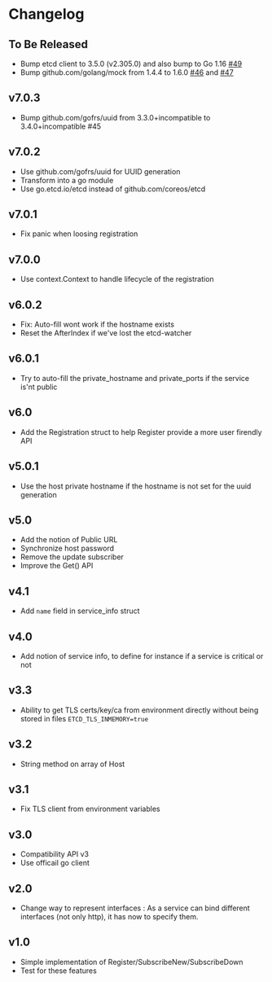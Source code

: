# Changelog

## To Be Released

* Bump etcd client to 3.5.0 (v2.305.0) and also bump to Go 1.16
  [#49](https://github.com/Scalingo/etcd-discovery/pull/49)
* Bump github.com/golang/mock from 1.4.4 to 1.6.0
  [#46](https://github.com/Scalingo/etcd-discovery/pull/46)
  and [#47](https://github.com/Scalingo/etcd-discovery/pull/47)

## v7.0.3

* Bump github.com/gofrs/uuid from 3.3.0+incompatible to 3.4.0+incompatible #45

## v7.0.2

* Use github.com/gofrs/uuid for UUID generation
* Transform into a go module
* Use go.etcd.io/etcd instead of github.com/coreos/etcd

## v7.0.1

* Fix panic when loosing registration

## v7.0.0

* Use context.Context to handle lifecycle of the registration

## v6.0.2

* Fix: Auto-fill wont work if the hostname exists
* Reset the AfterIndex if we've lost the etcd-watcher

## v6.0.1

* Try to auto-fill the private_hostname and private_ports if the service is'nt public

## v6.0

* Add the Registration struct to help Register provide a more user firendly API

## v5.0.1

* Use the host private hostname if the hostname is not set for the uuid generation

## v5.0

* Add the notion of Public URL
* Synchronize host password
* Remove the update subscriber
* Improve the Get() API

## v4.1

* Add `name` field in service_info struct

## v4.0

* Add notion of service info, to define for instance if a service is critical or not

## v3.3

* Ability to get TLS certs/key/ca from environment directly without being stored in files
  `ETCD_TLS_INMEMORY=true`

## v3.2

* String method on array of Host

## v3.1

* Fix TLS client from environment variables

## v3.0

* Compatibility API v3
* Use officail go client

## v2.0

* Change way to represent interfaces :
  As a service can bind different interfaces (not only http),
  it has now to specify them.

## v1.0

* Simple implementation of Register/SubscribeNew/SubscribeDown
* Test for these features
